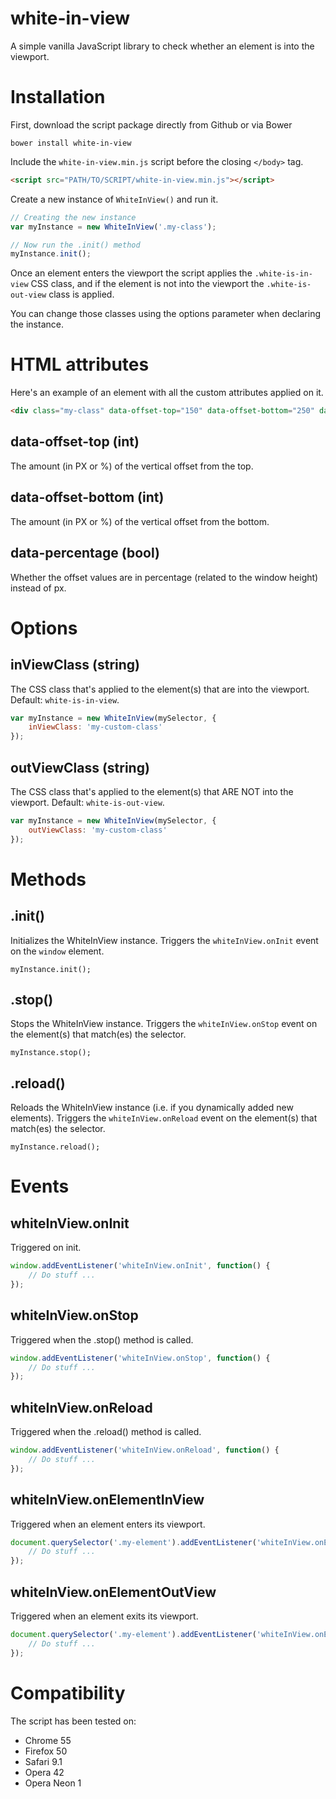 # white-in-view
A simple vanilla JavaScript library to check whether an element is into the viewport.

# Installation

First, download the script package directly from Github or via Bower
```
bower install white-in-view
```

Include the `white-in-view.min.js` script before the closing `</body>` tag.
```html
<script src="PATH/TO/SCRIPT/white-in-view.min.js"></script>
```
Create a new instance of `WhiteInView()` and run it.
```javascript
// Creating the new instance
var myInstance = new WhiteInView('.my-class');

// Now run the .init() method
myInstance.init();
```

Once an element enters the viewport the script applies the `.white-is-in-view` CSS class, and if the element is not into the viewport the `.white-is-out-view` class is applied.

You can change those classes using the options parameter when declaring the instance.

# HTML attributes

Here's an example of an element with all the custom attributes applied on it.
```html
<div class="my-class" data-offset-top="150" data-offset-bottom="250" data-percentage="true"></div>
```

## data-offset-top (int)
The amount (in PX or %) of the vertical offset from the top.

## data-offset-bottom (int)
The amount (in PX or %) of the vertical offset from the bottom.

## data-percentage (bool)
Whether the offset values are in percentage (related to the window height) instead of px.

# Options

## inViewClass (string)
The CSS class that's applied to the element(s) that are into the viewport. Default: `white-is-in-view`.

```javascript
var myInstance = new WhiteInView(mySelector, {
    inViewClass: 'my-custom-class'
});
```

## outViewClass (string)
The CSS class that's applied to the element(s) that ARE NOT into the viewport. Default: `white-is-out-view`.

```javascript
var myInstance = new WhiteInView(mySelector, {
    outViewClass: 'my-custom-class'
});
```

# Methods

## .init()
Initializes the WhiteInView instance. Triggers the `whiteInView.onInit` event on the `window` element.

```
myInstance.init();
```

## .stop()
Stops the WhiteInView instance. Triggers the `whiteInView.onStop` event on the element(s) that match(es) the selector.

```
myInstance.stop();
```

## .reload()
Reloads the WhiteInView instance (i.e. if you dynamically added new elements). Triggers the `whiteInView.onReload` event on the element(s) that match(es) the selector.

```
myInstance.reload();
```

# Events

## whiteInView.onInit
Triggered on init.

```javascript
window.addEventListener('whiteInView.onInit', function() {
    // Do stuff ...
});
```

## whiteInView.onStop
Triggered when the .stop() method is called.

```javascript
window.addEventListener('whiteInView.onStop', function() {
    // Do stuff ...
});
```

## whiteInView.onReload
Triggered when the .reload() method is called.

```javascript
window.addEventListener('whiteInView.onReload', function() {
    // Do stuff ...
});
```

## whiteInView.onElementInView
Triggered when an element enters its viewport.
```javascript
document.querySelector('.my-element').addEventListener('whiteInView.onElementInView', function() {
    // Do stuff ...
});
```

## whiteInView.onElementOutView
Triggered when an element exits its viewport.
```javascript
document.querySelector('.my-element').addEventListener('whiteInView.onElementOutView', function() {
    // Do stuff ...
});
```

# Compatibility
The script has been tested on:

- Chrome 55
- Firefox 50
- Safari 9.1
- Opera 42
- Opera Neon 1